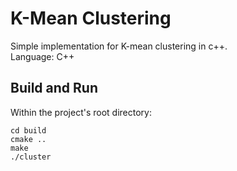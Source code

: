 # K-Mean Clustering
Simple implementation for K-mean clustering in c++.
<br>
Language: C++

## Build and Run
Within the project's root directory:
```
cd build
cmake ..
make 
./cluster
```
